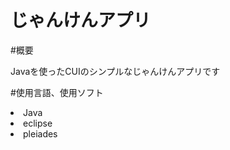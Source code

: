 # じゃんけんアプリ

#概要
<p>Javaを使ったCUIのシンプルなじゃんけんアプリです</p>

#使用言語、使用ソフト
<li>Java</li>
<li>eclipse</li>
<li>pleiades</li>

